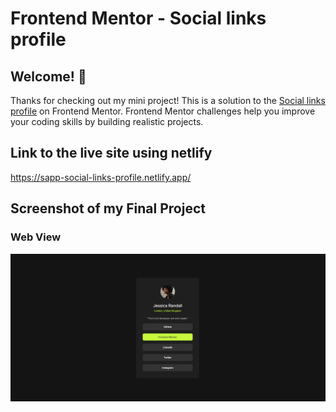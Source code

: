# Frontend Mentor - Social links profile

## Welcome! 👋

Thanks for checking out my mini project! 
This is a solution to the [Social links profile](https://www.frontendmentor.io/challenges/social-links-profile-UG32l9m6dQ) on Frontend Mentor. 
Frontend Mentor challenges help you improve your coding skills by building realistic projects.

## Link to the live site using netlify

  https://sapp-social-links-profile.netlify.app/

## Screenshot of my Final Project
### Web View
  ![Design preview for the Recipe page coding challenge](./design/snippet-web-view-active.png)
